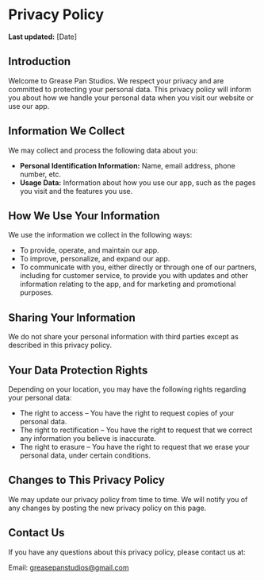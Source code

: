 # Privacy Policy

**Last updated:** [Date]

## Introduction

Welcome to Grease Pan Studios. We respect your privacy and are committed to protecting your personal data. This privacy policy will inform you about how we handle your personal data when you visit our website or use our app.

## Information We Collect

We may collect and process the following data about you:

- **Personal Identification Information:** Name, email address, phone number, etc.
- **Usage Data:** Information about how you use our app, such as the pages you visit and the features you use.

## How We Use Your Information

We use the information we collect in the following ways:

- To provide, operate, and maintain our app.
- To improve, personalize, and expand our app.
- To communicate with you, either directly or through one of our partners, including for customer service, to provide you with updates and other information relating to the app, and for marketing and promotional purposes.

## Sharing Your Information

We do not share your personal information with third parties except as described in this privacy policy.

## Your Data Protection Rights

Depending on your location, you may have the following rights regarding your personal data:

- The right to access – You have the right to request copies of your personal data.
- The right to rectification – You have the right to request that we correct any information you believe is inaccurate.
- The right to erasure – You have the right to request that we erase your personal data, under certain conditions.

## Changes to This Privacy Policy

We may update our privacy policy from time to time. We will notify you of any changes by posting the new privacy policy on this page.

## Contact Us

If you have any questions about this privacy policy, please contact us at:

Email: greasepanstudios@gmail.com

